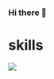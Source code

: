 ### Hi there 👋

# skills
<img src="https://img.shields.io/badge/{C}-{red}&logo={#A8B9CC}&logoColor={white}"/>
